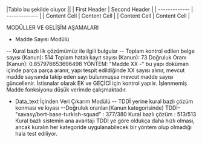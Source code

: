 |Tablo bu şekilde oluyor        ||
| First Header  | Second Header |
| ------------- | ------------- |
| Content Cell  | Content Cell  |
| Content Cell  | Content Cell  |


MODÜLLER VE GELİŞİM AŞAMALARI
- Madde Sayısı Modülü

-- Kural bazlı ilk çözümümüz ile ilgili bulgular
-- Toplam kontrol edilen belge sayısı (Kanun): 514
Toplam hatalı kayıt sayısı (Kanun): 73
Doğruluk Oranı (Kanun): 0.857976653696498
YÖNTEM: "Madde XX -" bu yapı doküman içinde parça parça aranır, yapı tespit edildiğinde XX sayısı alınır, mevcut madde sayısında takip eden sayı bulunmuşsa mevcut madde sayısı güncellenir. İstisnalar olarak EK ve GEÇİCİ için kontrol yapılır. İşlenmemiş Madde fonksiyonu düşük verimde çalışmaktadır.

- Data_text İçinden Veri Çıkarım Modülü
-- TDDİ yerine kural bazlı çözüm konması ve kıyası
--Doğruluk oranları(Kanun kategorisinde)
TDDİ-"savasy/bert-base-turkish-squad" : 377/380
Kural bazlı çözüm : 513/513 
Kural bazlı sistemin ana avantajı TDDİ ye göre oldukça daha hızlı olması, ancak kuralın her kategoride uygulanabilecek bir yöntem olup olmadığı hala test ediliyor.
